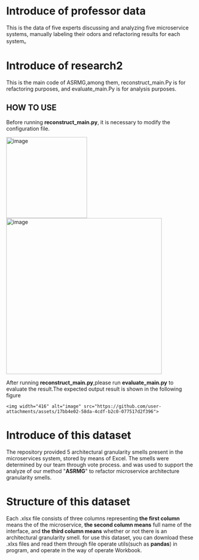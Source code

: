 # Introduce of professor data
This is the data of five experts discussing and analyzing five microservice systems, manually labeling their odors and refactoring results for each system。

# Introduce of research2
This is the main code of ASRMG,among them, reconstruct_main.Py is for refactoring purposes, and evaluate_main.Py is for analysis purposes.
## HOW TO USE
Before running **reconstruct_main.py**, it is necessary to modify the configuration file.


   <img width="216" alt="image" src="https://github.com/user-attachments/assets/e88bd7bd-2918-4aa4-9979-44a210bc7a8d">
   
   
   <img width="416" alt="image" src="https://github.com/user-attachments/assets/263253ad-e3cb-43f0-b6fc-4711c0542583">


After running **reconstruct_main.py**,please run **evaluate_main.py** to evaluate the result.The expected output result is shown in the following figure
    
    
    <img width="416" alt="image" src="https://github.com/user-attachments/assets/17bb4e02-58da-4cdf-b2c0-077517d2f396">



# Introduce of this dataset
The repository provided 5 architectural granularity smells present in the microservices system, stored by means of Excel.
The smells were determined by our team through vote process. and was used to support the analyze of our method "**ASRMG**" to refactor microservice
architecture granularity smells.

# Structure of this dataset
Each .xlsx file consists of three columns representing **the first column** means the of the microservice, 
**the second column means** full name of the interface, 
and **the third column means** whether or not there is an architectural granularity smell. for use this dataset,
you can download these .xlxs files and read them through file operate utils(such as **pandas**) in program, and operate in the way
of operate Workbook.
